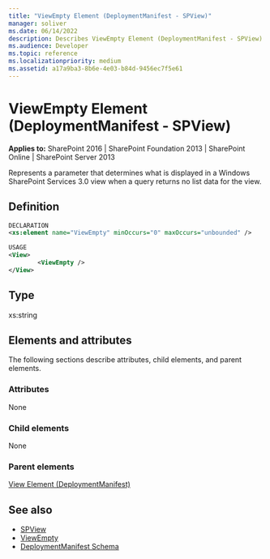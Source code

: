 ```yaml
---
title: "ViewEmpty Element (DeploymentManifest - SPView)"
manager: soliver
ms.date: 06/14/2022
description: Describes ViewEmpty Element (DeploymentManifest - SPView) and provides information on elements and attributes.
ms.audience: Developer
ms.topic: reference
ms.localizationpriority: medium
ms.assetid: a17a9ba3-8b6e-4e03-b84d-9456ec7f5e61
---
```


# ViewEmpty Element (DeploymentManifest - SPView)

**Applies to:** SharePoint 2016 | SharePoint Foundation 2013 | SharePoint Online | SharePoint Server 2013

Represents a parameter that determines what is displayed in a Windows SharePoint Services 3.0 view when a query returns no list data for the view.

## Definition

```XML
DECLARATION
<xs:element name="ViewEmpty" minOccurs="0" maxOccurs="unbounded" />

USAGE
<View>
        <ViewEmpty />
</View>

```

## Type

xs:string

## Elements and attributes

The following sections describe attributes, child elements, and parent elements.

### Attributes

None

### Child elements

None

### Parent elements

[View Element (DeploymentManifest)](view-element-deploymentmanifest.md)

## See also

- [SPView](https://msdn.microsoft.com/library/Microsoft.SharePoint.SPView.aspx)
- [ViewEmpty](https://msdn.microsoft.com/library/Microsoft.SharePoint.SPView.ViewEmpty.aspx)
- [DeploymentManifest Schema](deploymentmanifest-schema.md)
